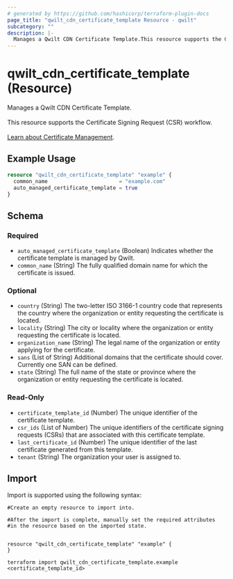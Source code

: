 ```yaml
---
# generated by https://github.com/hashicorp/terraform-plugin-docs
page_title: "qwilt_cdn_certificate_template Resource - qwilt"
subcategory: ""
description: |-
  Manages a Qwilt CDN Certificate Template.This resource supports the Certificate Signing Request (CSR) workflow. Learn about Certificate Management https://docs.qwilt.com/docs/certificate-management-in-terraform.
---
```


# qwilt_cdn_certificate_template (Resource)

Manages a Qwilt CDN Certificate Template.<br><br>This resource supports the Certificate Signing Request (CSR) workflow. <br><br>[Learn about Certificate Management](https://docs.qwilt.com/docs/certificate-management-in-terraform).

## Example Usage

```terraform
resource "qwilt_cdn_certificate_template" "example" {
  common_name                       = "example.com"
  auto_managed_certificate_template = true
}
```

<!-- schema generated by tfplugindocs -->
## Schema

### Required

- `auto_managed_certificate_template` (Boolean) Indicates whether the certificate template is managed by Qwilt.
- `common_name` (String) The fully qualified domain name for which the certificate is issued.

### Optional

- `country` (String) The two-letter ISO 3166-1 country code that represents the country where the organization or entity requesting the certificate is located.
- `locality` (String) The city or locality where the organization or entity requesting the certificate is located.
- `organization_name` (String) The legal name of the organization or entity applying for the certificate.
- `sans` (List of String) Additional domains that the certificate should cover. Currently one SAN can be defined.
- `state` (String) The full name of the state or province where the organization or entity requesting the certificate is located.

### Read-Only

- `certificate_template_id` (Number) The unique identifier of the certificate template.
- `csr_ids` (List of Number) The unique identifiers of the certificate signing requests (CSRs) that are associated with this certificate template.
- `last_certificate_id` (Number) The unique identifier of the last certificate generated from this template.
- `tenant` (String) The organization your user is assigned to.

## Import

Import is supported using the following syntax:

```shell
#Create an empty resource to import into.

#After the import is complete, manually set the required attributes
#in the resource based on the imported state.


resource "qwilt_cdn_certificate_template" "example" {
}

terraform import qwilt_cdn_certificate_template.example <certificate_template_id>
```
